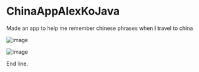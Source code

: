# ChinaAppAlexKoJava
Made an app to help me remember chinese phrases when I travel to china

![image](https://user-images.githubusercontent.com/26337504/32977640-645f7314-cbff-11e7-9fc8-cea25d62b390.png)

![image](https://user-images.githubusercontent.com/26337504/32977644-870794f0-cbff-11e7-89f8-938d8e69c2e5.png)

End line.
